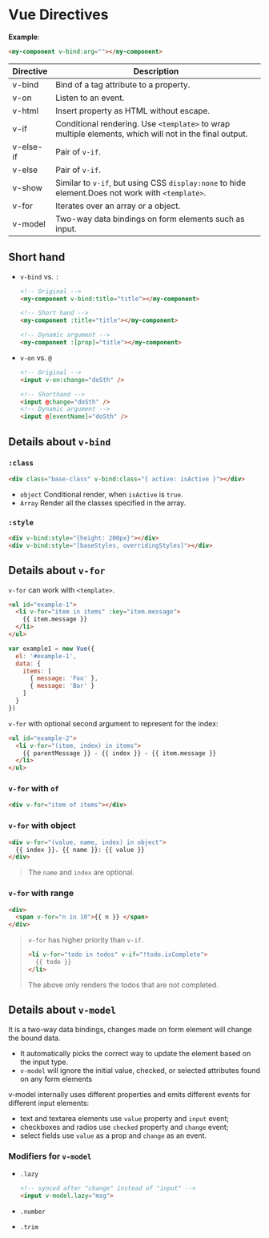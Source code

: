 # Vue Directives

**Example**:

```html
<my-component v-bind:arg=""></my-component>
```

Directive   | Description
---         | ---
v-bind      | Bind of a tag attribute to a property.
v-on        | Listen to an event.
v-html      | Insert property as HTML without escape.
v-if        | Conditional rendering. Use `<template>` to wrap multiple elements, which will not in the final output.
v-else-if   | Pair of `v-if`.
v-else      | Pair of `v-if`.
v-show      | Similar to `v-if`, but using CSS `display:none` to hide element.Does not work with `<template>`.
v-for       | Iterates over an array or a object.
v-model     | Two-way data bindings on form elements such as input.

## Short hand

- `v-bind` vs. `:`

    ```html
    <!-- Original -->
    <my-component v-bind:title="title"></my-component>

    <!-- Short hand -->
    <my-component :title="title"></my-component>

    <!-- Dynamic argument -->
    <my-component :[prop]="title"></my-component>
    ```

- `v-on` vs. `@`

    ```html
    <!-- Original -->
    <input v-on:change="doSth" />

    <!-- Shorthand -->
    <input @change="doSth" />
    <!-- Dynamic argument -->
    <input @[eventName]="doSth" />
    ```

## Details about `v-bind`

### `:class`

```html
<div class="base-class" v-bind:class="{ active: isActive }"></div>
```

- `object` Conditional render, when `isActive` is `true`.
- `Array` Render all the classes specified in the array.

### `:style`

```html
<div v-bind:style="{height: 200px}"></div>
<div v-bind:style="[baseStyles, overridingStyles]"></div>
```

## Details about `v-for`

`v-for` can work with `<template>`.

```html
<ul id="example-1">
  <li v-for="item in items" :key="item.message">
    {{ item.message }}
  </li>
</ul>
```

```js
var example1 = new Vue({
  el: '#example-1',
  data: {
    items: [
      { message: 'Foo' },
      { message: 'Bar' }
    ]
  }
})
```

`v-for` with optional second argument to represent for the index:

```html
<ul id="example-2">
  <li v-for="(item, index) in items">
    {{ parentMessage }} - {{ index }} - {{ item.message }}
  </li>
</ul>
```

### `v-for` with `of`

```html
<div v-for="item of items"></div>
```

### `v-for` with object

```html
<div v-for="(value, name, index) in object">
  {{ index }}. {{ name }}: {{ value }}
</div>
```

> The `name` and `index` are optional.

### `v-for` with range

```html
<div>
  <span v-for="n in 10">{{ n }} </span>
</div>
```

> `v-for` has higher priority than `v-if`.
>
> ```html
> <li v-for="todo in todos" v-if="!todo.isComplete">
>   {{ todo }}
> </li>
> ```
>
> The above only renders the todos that are not completed.

## Details about `v-model`

It is a two-way data bindings, changes made on form element will change the bound data.

- It automatically picks the correct way to update the element based on the input type.
- `v-model` will ignore the initial value, checked, or selected attributes found on any form elements

v-model internally uses different properties and emits different events for different input elements:

- text and textarea elements use `value` property and `input` event;
- checkboxes and radios use `checked` property and `change` event;
- select fields use `value` as a prop and `change` as an event.

### Modifiers for `v-model`

- `.lazy`

  ```html
  <!-- synced after "change" instead of "input" -->
  <input v-model.lazy="msg">
  ```

- `.number`
- `.trim`
